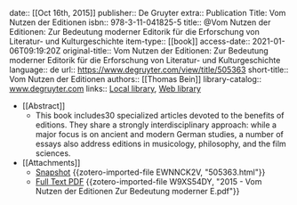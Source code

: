 date:: [[Oct 16th, 2015]]
publisher:: De Gruyter
extra:: Publication Title: Vom Nutzen der Editionen
isbn:: 978-3-11-041825-5
title:: @Vom Nutzen der Editionen: Zur Bedeutung moderner Editorik für die Erforschung von Literatur- und Kulturgeschichte
item-type:: [[book]]
access-date:: 2021-01-06T09:19:20Z
original-title:: Vom Nutzen der Editionen: Zur Bedeutung moderner Editorik für die Erforschung von Literatur- und Kulturgeschichte
language:: de
url:: https://www.degruyter.com/view/title/505363
short-title:: Vom Nutzen der Editionen
authors:: [[Thomas Bein]]
library-catalog:: www.degruyter.com
links:: [Local library](zotero://select/groups/2386895/items/H8YBMQ5R), [Web library](https://www.zotero.org/groups/2386895/items/H8YBMQ5R)

- [[Abstract]]
	- This book includes30 specialized articles devoted to the benefits of editions. They share a strongly interdisciplinary approach: while a major focus is on ancient and modern German studies, a number of essays also address editions in musicology, philosophy, and the film sciences.
- [[Attachments]]
	- [Snapshot](https://www.degruyter.com/view/title/505363) {{zotero-imported-file EWNNCK2V, "505363.html"}}
	- [Full Text PDF](https://www.degruyter.com/downloadpdf/title/505363.pdf) {{zotero-imported-file W9XS54DY, "2015 - Vom Nutzen der Editionen Zur Bedeutung moderner E.pdf"}}